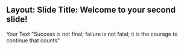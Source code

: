 Layout:  Slide 
Title:  Welcome to your second slide!
--
Your Text 
"Success is not final; failure is not fatal; it is the courage to continue that counts"
